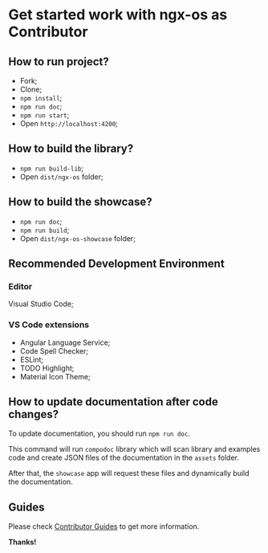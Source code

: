 # Get started work with ngx-os as Contributor

## How to run project?

- Fork;
- Clone;
- `npm install`;
- `npm run doc`;
- `npm run start`;
- Open `http://localhost:4200`;

## How to build the library?

- `npm run build-lib`;
- Open `dist/ngx-os` folder;

## How to build the showcase?

- `npm run doc`;
- `npm run build`;
- Open `dist/ngx-os-showcase` folder;

## Recommended Development Environment

### Editor

Visual Studio Code;

### VS Code extensions

- Angular Language Service;
- Code Spell Checker;
- ESLint;
- TODO Highlight;
- Material Icon Theme;

## How to update documentation after code changes?

To update documentation, you should run `npm run doc`.

This command will run `compodoc` library which will scan library and examples code
and create JSON files of the documentation in the `assets` folder.

After that, the `showcase` app will request these files and dynamically build the documentation.

## Guides

Please check [Contributor Guides](https://github.com/dreyliky/ngx-os/blob/master/src/docs/contributor)
to get more information.

**Thanks!**
